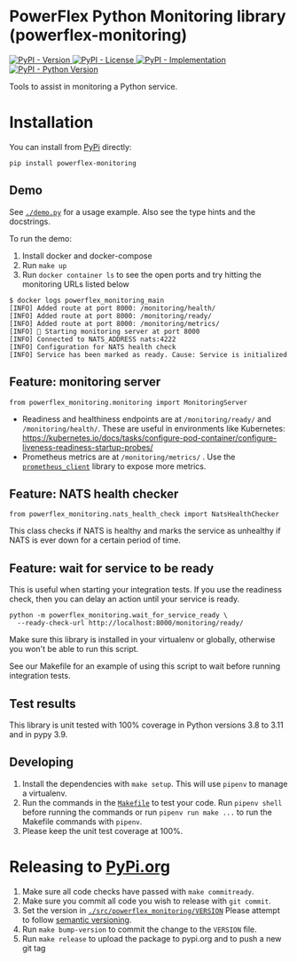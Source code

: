 # PowerFlex Python Monitoring library (powerflex-monitoring)

<!-- Badges (images) related to Python package information -->
[![PyPI - Version](https://img.shields.io/pypi/v/powerflex-monitoring) ![PyPI - License](https://img.shields.io/pypi/l/powerflex-monitoring) ![PyPI - Implementation](https://img.shields.io/pypi/implementation/powerflex-monitoring) ![PyPI - Python Version](https://img.shields.io/pypi/pyversions/powerflex-monitoring)](https://pypi.org/project/powerflex-monitoring/)

Tools to assist in monitoring a Python service.

# Installation

You can install from [PyPi](https://pypi.org/project/powerflex-monitoring/) directly:

```shellscript
pip install powerflex-monitoring
```

## Demo

See [`./demo.py`](./demo.py) for a usage example.
Also see the type hints and the docstrings.

To run the demo:

1. Install docker and docker-compose
1. Run `make up`
1. Run `docker container ls` to see the open ports and try hitting the monitoring URLs listed below

```
$ docker logs powerflex_monitoring_main
[INFO] Added route at port 8000: /monitoring/health/
[INFO] Added route at port 8000: /monitoring/ready/
[INFO] Added route at port 8000: /monitoring/metrics/
[INFO] 🚀 Starting monitoring server at port 8000
[INFO] Connected to NATS_ADDRESS nats:4222
[INFO] Configuration for NATS health check
[INFO] Service has been marked as ready. Cause: Service is initialized
```

## Feature: monitoring server

```
from powerflex_monitoring.monitoring import MonitoringServer
```

- Readiness and healthiness endpoints are at `/monitoring/ready/` and `/monitoring/health/`.
  These are useful in environments like Kubernetes: 
  https://kubernetes.io/docs/tasks/configure-pod-container/configure-liveness-readiness-startup-probes/
- Prometheus metrics are at `/monitoring/metrics/` .
  Use the [`prometheus_client`](https://pypi.org/project/prometheus-client/) library to expose more metrics.

## Feature: NATS health checker

```
from powerflex_monitoring.nats_health_check import NatsHealthChecker
```

This class checks if NATS is healthy and marks the service as unhealthy if NATS is ever down for a certain period of time.

## Feature: wait for service to be ready

This is useful when starting your integration tests.
If you use the readiness check, then you can delay an action until your service is ready.

```
python -m powerflex_monitoring.wait_for_service_ready \
  --ready-check-url http://localhost:8000/monitoring/ready/
```

Make sure this library is installed in your virtualenv or globally,
otherwise you won't be able to run this script.

See our Makefile for an example of using this script to wait before running integration tests.

## Test results

This library is unit tested with 100% coverage in Python versions 3.8 to 3.11 and in pypy 3.9.

## Developing

1. Install the dependencies with `make setup`.
   This will use `pipenv` to manage a virtualenv.
1. Run the commands in the [`Makefile`](./Makefile) to test your code.
   Run `pipenv shell` before running the commands or run `pipenv run make ...` to run the Makefile commands with `pipenv`.
1. Please keep the unit test coverage at 100%.

# Releasing to [PyPi.org](https://pypi.org/project/powerflex-monitoring/)

1. Make sure all code checks have passed with `make commitready`.
1. Make sure you commit all code you wish to release with `git commit`.
1. Set the version in [`./src/powerflex_monitoring/VERSION`](./src/powerflex_monitoring/VERSION)
   Please attempt to follow [semantic versioning](https://semver.org/).
1. Run `make bump-version` to commit the change to the `VERSION` file.
1. Run `make release` to upload the package to pypi.org and to push a new git tag


